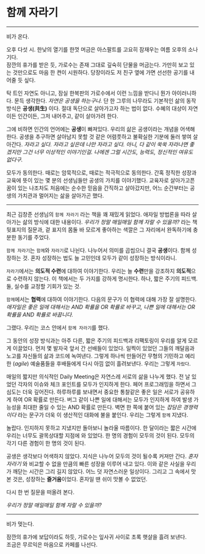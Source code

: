 # 함께 자라기
---

비가 온다.  

오후 다섯 시. 한낮의 열기를 한껏 머금은 아스팔트를 고요히 잠재우는 여름 오후의 소나기다.  
잠깐의 휴가를 받은 듯, 가로수는 존재 그대로 깊숙히 단물을 머금는다. 가만히 보고 있는 것만으로도 마음 한 켠이 시원하다. 당장이라도 저 친구 옆에 가면 선선한 공기를 내어줄 듯 싶다.  

탁 트인 자연도 아니고, 잠실 한복판의 가로수에서 이런 느낌을 받다니 뭔가 아이러니하다. 문득 생각한다. *자연은 공생을 하는구나.* 단 한 그루의 나무라도 기본적인 삶의 동작 방식은 **공생(共生)** 이다. 절대 독단으로 살아가고자 하는 법이 없다. 수혜의 대상이 자연이든 인간이든, 그저 내어주고, 같이 살아가려 한다.  

그에 비하면 인간의 언어에는 **공생**이 빠져있다. 우리의 삶은 공생이라는 개념을 어색해 한다. 공생을 추구하면 살아남지 못할 것 같은 어렴풋하고 불확실한 기분에 둘러 쌓여 살아간다. *자라고 싶다. 자라고 싶은데 나만 자라고 싶다. 아니, 다 같이 쑥쑥 자라나면 좋겠지만 그건 너무 이상적인 이야기인걸. 나에겐 그럴 시간도, 능력도, 정신적인 여유도 없다구.*  

모두가 동의한다. 때로는 암묵적으로, 때로는 적극적으로 동의한다. 간혹 정직한 성장과 교육에 뜻이 있는 몇 분의 선생님들만 공생의 가치를 이야기했다. 교육자로 살아가고픈 꿈이 있는 나조차도 처음에는 순수한 믿음을 간직하고 살아갔지만, 어느 순간부터는 공생의 가치관과 멀어지는 삶을 살아가곤 했다.  

---

최근 김창준 선생님의 `함께 자라기` 라는 책을 꽤 재밌게 읽었다. 애자일 방법론을 따라 살아가는 삶의 방식에 대한 내용이다. *우리가 정말 매일매일 함께 자랄 수 있을까?* 라는 책 뒷표지의 질문과, 겉 표지의 몸둘 바 모르게 좋아하는 색깔은 그 자리에서 완독하기에 충분한 동기를 주었다.  

`함께 자라기`는 `함께`와 `자라기`로 나뉜다. 나누어서 의미를 곱씹으니 결국 **공생**이다. 함께 성장하는 것. 혼자 성장하는 법도 늘 고민인데 모두가 같이 성장하는 방식이라니.  

`자라기`에서는 **의도적 수련**에 대하여 이야기한다. 우리는 늘 **수련**만을 강조하지 **의도적**으로 수련하지 않는다. 이 책에서는 두 가지를 강하게 명시한다. 하나, 짧은 주기의 피드백. 둘, 실수를 교정할 기회가 있는 것.  

`함께`에서는 **협력**에 대하여 이야기한다. 다음의 문구가 이 협력에 대해 가장 잘 설명한다. *애자일은 좋은 일에 대해서는 AND 확률을 OR 확률로 바꾸고, 나쁜 일에 대해서는 OR 확률을 AND 확률로 바꿉니다.*  

그랬다. 우리는 코스 안에서 `함께 자라기`를 했다.  

그 동안의 성장 방식과는 아주 다른, 짧은 주기의 피드백과 리팩토링이 우리를 알게 모르게 이끌었다. 먼저 몇 발자국 앞서 간 선배들이 있었다. 일찍이 있었던 그들의 깨달음과 노고를 자신들의 삶과 코드에 녹여낸다. 그렇게 하나씩 만들어간 무형의 기민하고 예리한 (*agile*) 예술품들을 후배들에게 다시 아낌 없이 흘려보낸다. 우리는 그렇게 `자랐다`.  

매일의 짧지만 의식적인 Daily Meeting은 자연스레 서로의 삶을 나누게 했다. 전 날 있었던 각자의 이슈와 체크 포인트를 모두가 인지하게 한다. 페어 프로그래밍을 하면서 그 심도는 더욱 깊어진다. 하루하루를 보내면서 중요한 통찰같은 좋은 일은 서로가 공유하게 하여 OR 확률로 만든다. 버그 같이 나쁜 일에 대해서는 모두가 인지하게 하여 발생 가능성을 최대한 줄일 수 있는 AND 확률로 만든다. 벽면 한 쪽에 붙어 있는 *잡담은 경쟁력이다* 라는 문구가 더욱 이 생산적인 대화에 불을 붙인다. 우리는 그렇게 `함께` 지냈다.  

놀랍다. 인지하지 못하고 지냈지만 돌아보니 놀라울 따름이다. 한 달이라는 짧은 시간에 우리는 너무도 괄목상대할 지점에 와 있었다. 한 명의 경험이 모두의 것이 된다. 모두의 각기 다른 경험이 한 명의 것이 된다.  

공생은 생각보다 어색하지 않았다. 지식은 나누어 모두의 것이 될수록 커져만 간다. *혼자 자라기* 와 비교할 수 없을 만큼의 빠른 성장을 이루어 내고 있다. 이와 같은 사실을 우리가 깨닫는 시간은 그리 길지 않았다. 어느 덧 자연스러운 일상이다. 그리고 그 속에서 맛본 것은, 성장하는 **즐거움**이었다. 혼자일 땐 쉬이 맛볼 수 없었던.  

다시 한 번 질문을 떠올려 본다.  

*우리가 정말 매일매일 함께 자랄 수 있을까?*  

---

비가 멎는다.  

잠깐의 휴가에 보답이라도 하듯, 가로수는 잎사귀 사이로 초록 햇살을 흘려 보낸다.  
조금은 무르익은 마음으로 카페를 나선다.  
